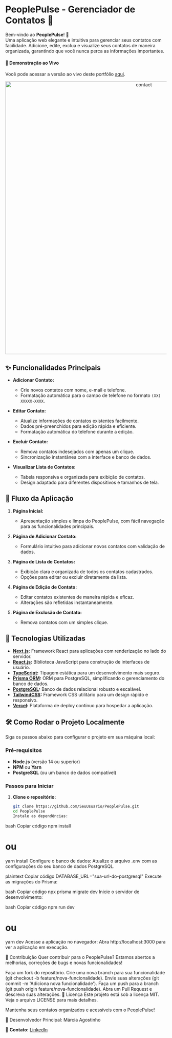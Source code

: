# PeoplePulse - Gerenciador de Contatos 📇

Bem-vindo ao **PeoplePulse**! 🎉  
Uma aplicação web elegante e intuitiva para gerenciar seus contatos com facilidade. Adicione, edite, exclua e visualize seus contatos de maneira organizada, garantindo que você nunca perca as informações importantes.

#### 🚀 Demonstração ao Vivo

Você pode acessar a versão ao vivo deste portfólio [aqui](https://contact-pied-two.vercel.app/).

<p align="center">
   <img src="/contact.png" alt="contact" width="850"/>
</p>

## ✨ Funcionalidades Principais

- **Adicionar Contato:**

  - Crie novos contatos com nome, e-mail e telefone.
  - Formatação automática para o campo de telefone no formato `(XX) XXXXX-XXXX`.

- **Editar Contato:**

  - Atualize informações de contatos existentes facilmente.
  - Dados pré-preenchidos para edição rápida e eficiente.
  - Formatação automática do telefone durante a edição.

- **Excluir Contato:**

  - Remova contatos indesejados com apenas um clique.
  - Sincronização instantânea com a interface e banco de dados.

- **Visualizar Lista de Contatos:**
  - Tabela responsiva e organizada para exibição de contatos.
  - Design adaptado para diferentes dispositivos e tamanhos de tela.

## 🧭 Fluxo da Aplicação

1. **Página Inicial:**

   - Apresentação simples e limpa do PeoplePulse, com fácil navegação para as funcionalidades principais.

2. **Página de Adicionar Contato:**

   - Formulário intuitivo para adicionar novos contatos com validação de dados.

3. **Página de Lista de Contatos:**

   - Exibição clara e organizada de todos os contatos cadastrados.
   - Opções para editar ou excluir diretamente da lista.

4. **Página de Edição de Contato:**

   - Editar contatos existentes de maneira rápida e eficaz.
   - Alterações são refletidas instantaneamente.

5. **Página de Exclusão de Contato:**
   - Remova contatos com um simples clique.

## 🚀 Tecnologias Utilizadas

- **[Next.js](https://nextjs.org/):** Framework React para aplicações com renderização no lado do servidor.
- **[React.js](https://reactjs.org/):** Biblioteca JavaScript para construção de interfaces de usuário.
- **[TypeScript](https://www.typescriptlang.org/):** Tipagem estática para um desenvolvimento mais seguro.
- **[Prisma ORM](https://www.prisma.io/):** ORM para PostgreSQL, simplificando o gerenciamento do banco de dados.
- **[PostgreSQL](https://www.postgresql.org/):** Banco de dados relacional robusto e escalável.
- **[TailwindCSS](https://tailwindcss.com/):** Framework CSS utilitário para um design rápido e responsivo.
- **[Vercel](https://vercel.com/):** Plataforma de deploy contínuo para hospedar a aplicação.

## 🛠️ Como Rodar o Projeto Localmente

Siga os passos abaixo para configurar o projeto em sua máquina local:

### Pré-requisitos

- **Node.js** (versão 14 ou superior)
- **NPM** ou **Yarn**
- **PostgreSQL** (ou um banco de dados compatível)

### Passos para Iniciar

1. **Clone o repositório:**
   ```bash
   git clone https://github.com/SeuUsuario/PeoplePulse.git
   cd PeoplePulse
   Instale as dependências:
   ```

bash
Copiar código
npm install

# ou

yarn install
Configure o banco de dados: Atualize o arquivo .env com as configurações do seu banco de dados PostgreSQL.

plaintext
Copiar código
DATABASE_URL="sua-url-do-postgresql"
Execute as migrações do Prisma:

bash
Copiar código
npx prisma migrate dev
Inicie o servidor de desenvolvimento:

bash
Copiar código
npm run dev

# ou

yarn dev
Acesse a aplicação no navegador: Abra http://localhost:3000 para ver a aplicação em execução.

🎯 Contribuição
Quer contribuir para o PeoplePulse? Estamos abertos a melhorias, correções de bugs e novas funcionalidades!

Faça um fork do repositório.
Crie uma nova branch para sua funcionalidade (git checkout -b feature/nova-funcionalidade).
Envie suas alterações (git commit -m 'Adiciona nova funcionalidade').
Faça um push para a branch (git push origin feature/nova-funcionalidade).
Abra um Pull Request e descreva suas alterações.
📄 Licença
Este projeto está sob a licença MIT. Veja o arquivo LICENSE para mais detalhes.

Mantenha seus contatos organizados e acessíveis com o PeoplePulse!

👤 Desenvolvedor Principal: Márcia Agostinho

💌 **Contato:** [LinkedIn](https://www.linkedin.com/in/marcia-agostinho-developer/)
